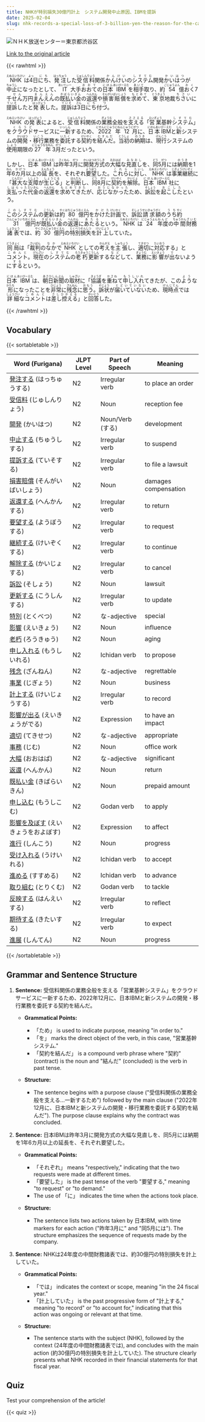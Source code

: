 ```yaml
---
title: NHKが特別損失30億円計上　システム開発中止原因、IBMを提訴
date: 2025-02-04
slug: nhk-records-a-special-loss-of-3-billion-yen-the-reason-for-the-cancellation-of-system-development-and-is-suing-ibm
---
```


![ＮＨＫ放送センター＝東京都渋谷区](https://www.asahicom.jp/imgopt/img/fc0c0c3ab3/comm_L/AS20250204001678.jpg "ＮＨＫ放送センター＝東京都渋谷区")

[Link to the original article](https://asahi.com/articles/AST241J7ZT24UCVL00SM.html?iref=comtop_7_04)

{{< rawhtml >}}
<p><ruby>NHK<rt>えぬえいちけい</rt></ruby>は<ruby>4<rt>よっ</rt></ruby>日<ruby>にち<rt>にち</rt></ruby>、<ruby>発注<rt>はっちゅう</rt></ruby>した<ruby>受信料<rt>じゅしんりょう</rt></ruby>関係<ruby>かんけい<rt>かんけい</rt></ruby>の<ruby>システム<rt>しすてむ</rt></ruby>開発<ruby>かいはつ<rt>かいはつ</rt></ruby>が<ruby>中止<rt>ちゅうし<rt></ruby>になったとして、<ruby>IT<rt>あいてぃー</rt></ruby>大手<ruby>おおて<rt>おおて</rt></ruby>の<ruby>日本<rt>にほん</rt></ruby><ruby>IBM<rt>あいびーえむ</rt></ruby>を<ruby>相手<rt>あいて</rt></ruby>取り、約<ruby>54<rt>ごじゅうよん</rt></ruby>億<ruby>おく<rt>おく</rt></ruby>7千<ruby>せん<rt>せん</rt></ruby>万円<ruby>まんえん<rt>まんえん</rt></ruby>の<ruby>既払い金<rt>きばらいきん</rt></ruby>の<ruby>返還<rt>へんかん</rt></ruby>や<ruby>損害賠償<rt>そんがいばいしょう</rt></ruby>を<ruby>求めて<rt>もとめて</rt></ruby>、<ruby>東京<rt>とうきょう</rt></ruby>地裁<ruby>ちさい<rt>ちさい</rt></ruby>に<ruby>提訴<rt>ていそ</rt></ruby>したと<ruby>発表<rt>はっぴょう</rt></ruby>した。<ruby>提訴<rt>ていそ</rt></ruby>は<ruby>3<rt>さん</rt></ruby>日<ruby>にち<rt>にち</rt></ruby>付<ruby>づ<rt>づ</rt></ruby>。</p>

<p><ruby>NHK<rt>えぬえいちけい</rt></ruby>の<ruby>発表<rt>はっぴょう</rt></ruby>によると、<ruby>受信料<rt>じゅしんりょう</rt></ruby>関係の<ruby>業務<rt>ぎょうむ</rt></ruby>全般を<ruby>支える<rt>ささえる</rt></ruby>「<ruby>営業<rt>えいぎょう</rt></ruby>基幹<ruby>システム<rt>しすてむ</rt></ruby>」を<ruby>クラウド<rt>くらうど</rt></ruby>サービスに<ruby>一新<rt>いっしん</rt></ruby>するため、<ruby>2022年<rt>にせんにじゅうにねん</rt></ruby><ruby>12月<rt>じゅうにがつ</rt></ruby>に、<ruby>日本IBM<rt>にほんあいびーえむ</rt></ruby>と<ruby>新<rt>しん</rt></ruby>システムの<ruby>開発<rt>かいはつ</rt></ruby>・<ruby>移行<rt>いこう</rt></ruby>業務を<ruby>委託<rt>いたく</rt></ruby>する<ruby>契約<rt>けいやく</rt></ruby>を<ruby>結んだ<rt>むすんだ</rt></ruby>。<ruby>当初<rt>とうしょ</rt></ruby>の<ruby>納期<rt>のうき</rt></ruby>は、<ruby>現行<rt>げんこう</rt></ruby>システムの<ruby>使用<rt>しよう</rt></ruby>期限の<ruby>27年<rt>にじゅうななねん</rt></ruby>3<ruby>月<rt>がつ</rt></ruby>だったという。</p>

<p>しかし、<ruby>日本<rt>にほん</rt></ruby><ruby>IBM<rt>あいびーえむ</rt></ruby>は<ruby>昨年<rt>さくねん</rt></ruby>3<ruby>月<rt>がつ</rt></ruby>に<ruby>開発<rt>かいはつ</rt></ruby><ruby>方式<rt>ほうしき</rt></ruby>の<ruby>大幅<rt>おおはば</rt></ruby>な<ruby>見直し<rt>みなおし</rt></ruby>を、<ruby>同<rt>どう</rt></ruby>5<ruby>月<rt>がつ</rt></ruby>には<ruby>納期<rt>のうき</rt></ruby>を1<ruby>年<rt>ねん</rt></ruby>6<ruby>カ月<rt>かげつ</rt></ruby>以上の<ruby>延長<rt>えんちょう</rt></ruby>を、それぞれ<ruby>要望<rt>ようぼう</rt></ruby>した。<ruby>これら<rt>これら</rt></ruby>に<ruby>対し<rt>たいし</rt></ruby>、<ruby>NHK<rt>えぬえいちけい</rt></ruby>は<ruby>事業<rt>じぎょう</rt></ruby><ruby>継続<rt>けいぞく</rt></ruby>に「<ruby>甚大<rt>じんだい</rt></ruby>な<ruby>支障<rt>ししょう</rt></ruby>が<ruby>生じる<rt>しょうじる</rt></ruby>」と<ruby>判断<rt>はんだん</rt></ruby>し、<ruby>同<rt>どう</rt></ruby>8<ruby>月<rt>がつ</rt></ruby>に<ruby>契約<rt>けいやく</rt></ruby>を<ruby>解除<rt>かいじょ</rt></ruby>。<ruby>日本<rt>にほん</rt></ruby><ruby>IBM<rt>あいびーえむ</rt></ruby>社に<ruby>支払った<rt>しはらった</rt></ruby><ruby>代金<rt>だいきん</rt></ruby>の<ruby>返還<rt>へんかん</rt></ruby>を<ruby>求めてきた<rt>もとめてきた</rt></ruby>が、<ruby>応じなかった<rt>おうじなかった</rt></ruby>ため、<ruby>訴訟<rt>そしょう</rt></ruby>を<ruby>起こした<rt>おこした</rt></ruby>という。</p>

<p><ruby>この<rt>この</rt></ruby><ruby>システム<rt>しすてむ</rt></ruby>の<ruby>更新<rt>こうしん</rt></ruby>は<ruby>約<rt>やく</rt></ruby><ruby>80<rt>はちじゅう</rt></ruby><ruby>億円<rt>おくえん</rt></ruby>を<ruby>かけた<rt>かけた</rt></ruby><ruby>計画<rt>けいかく</rt></ruby>で、<ruby>訴訟<rt>そしょう</rt></ruby><ruby>請求<rt>せいきゅう</rt></ruby><ruby>額<rt>がく</rt></ruby>の<ruby>うち<rt>うち</rt></ruby><ruby>約<rt>やく</rt></ruby><ruby>31<rt>さんじゅういち</rt></ruby><ruby>億円<rt>おくえん</rt></ruby>が<ruby>既払い金<rt>きばらいきん</rt></ruby>の<ruby>返還<rt>へんかん</rt></ruby>に<ruby>あたる<rt>あたる</rt></ruby>という。<ruby>NHK<rt>えぬえいちけい</rt></ruby>は<ruby>24<rt>にじゅうよん</rt></ruby><ruby>年度<rt>ねんど</rt></ruby>の<ruby>中間<rt>ちゅうかん</rt></ruby><ruby>財務<rt>ざいむ</rt></ruby><ruby>諸表<rt>しょひょう</rt></ruby>では、<ruby>約<rt>やく</rt></ruby><ruby>30<rt>さんじゅう</rt></ruby><ruby>億円<rt>おくえん</rt></ruby>の<ruby>特別<rt>とくべつ</rt></ruby><ruby>損失<rt>そんしつ</rt></ruby>を<ruby>計上<rt>けいじょう</rt></ruby>していた。</p>

<p><ruby>同局<rt>どうきょく</rt></ruby>は「<ruby>裁判<rt>さいばん</rt></ruby>の<ruby>なか<rt>なか</rt></ruby>で<ruby>NHK<rt>えぬえいちけい</rt></ruby>としての<ruby>考え<rt>かんがえ</rt></ruby>を<ruby>主張<rt>しゅちょう</rt></ruby>し、<ruby>適切<rt>てきせつ</rt></ruby>に<ruby>対応<rt>たいおう</rt></ruby>する」と<ruby>コメント<rt>こめんと</rt></ruby>。<ruby>現在<rt>げんざい</rt></ruby>の<ruby>システム<rt>しすてむ</rt></ruby>の<ruby>老朽<rt>ろうきゅう</rt></ruby><ruby>更新<rt>こうしん</rt></ruby>する<ruby>など<rt>など</rt></ruby>して、<ruby>業務<rt>ぎょうむ</rt></ruby>に<ruby>影響<rt>えいきょう</rt></ruby>が<ruby>出<rt>で</rt></ruby>ないように<ruby>する<rt>する</rt></ruby>という。</p>

<p><ruby>日本<rt>にほん</rt></ruby><ruby>IBM<rt>あいびーえむ</rt></ruby>は、<ruby>朝日新聞<rt>あさひしんぶん</rt></ruby>の<ruby>取材<rt>しゅざい</rt></ruby>に「<ruby>協議<rt>きょうぎ</rt></ruby>を<ruby>重ね<rt>かさね</rt></ruby>て<ruby>申し入れ<rt>もうしいれ</rt></ruby>てきたが、この<ruby>よう<rt>よう</rt></ruby>な<ruby>形<rt>かたち</rt></ruby>になったことを<ruby>非常<rt>ひじょう</rt></ruby>に<ruby>残念<rt>ざんねん</rt></ruby>に<ruby>思う<rt>おもう</rt></ruby>。<ruby>訴状<rt>そじょう</rt></ruby>が<ruby>届いていない<rt>とどいていない</rt></ruby>ため、<ruby>現時点<rt>げんじてん</rt></ruby>では<ruby>詳細<rt>しょうさい</rt></ruby>な<ruby>コメント<rt>こめんと</rt></ruby>は<ruby>差し控える<rt>さしひかえる</rt></ruby>」と<ruby>回答<rt>かいとう</rt></ruby>した。</p>
{{< /rawhtml >}}

## Vocabulary


{{< sortabletable >}}

| Word (Furigana)          | JLPT Level | Part of Speech          | Meaning                        |
|--------------------------|------------|-------------------------|--------------------------------|
|[発注する](https://jisho.org/search/%E7%99%BA%E6%B3%A8%E3%81%99%E3%82%8B) (はっちゅうする)| N2         | Irregular verb          | to place an order              |
|[受信料](https://jisho.org/search/%E5%8F%97%E4%BF%A1%E6%96%99) (じゅしんりょう)| N2         | Noun                    | reception fee                  |
|[開発](https://jisho.org/search/%E9%96%8B%E7%99%BA) (かいはつ)| N2         | Noun/Verb (する)       | development                    |
|[中止する](https://jisho.org/search/%E4%B8%AD%E6%AD%A2%E3%81%99%E3%82%8B) (ちゅうしする)| N2         | Irregular verb          | to suspend                     |
|[提訴する](https://jisho.org/search/%E6%8F%90%E8%A8%B4%E3%81%99%E3%82%8B) (ていそする)| N2         | Irregular verb          | to file a lawsuit              |
|[損害賠償](https://jisho.org/search/%E6%90%8D%E5%AE%B3%E8%B3%A0%E5%84%9F) (そんがいばいしょう)| N2      | Noun                    | damages compensation           |
|[返還する](https://jisho.org/search/%E8%BF%94%E9%82%84%E3%81%99%E3%82%8B) (へんかんする)| N2         | Irregular verb          | to return                      |
|[要望する](https://jisho.org/search/%E8%A6%81%E6%9C%9B%E3%81%99%E3%82%8B) (ようぼうする)| N2         | Irregular verb          | to request                     |
|[継続する](https://jisho.org/search/%E7%B6%99%E7%B6%9A%E3%81%99%E3%82%8B) (けいぞくする)| N2         | Irregular verb          | to continue                    |
|[解除する](https://jisho.org/search/%E8%A7%A3%E9%99%A4%E3%81%99%E3%82%8B) (かいじょする)| N2         | Irregular verb          | to cancel                      |
|[訴訟](https://jisho.org/search/%E8%A8%B4%E8%A8%9F) (そしょう)| N2         | Noun                    | lawsuit                        |
|[更新する](https://jisho.org/search/%E6%9B%B4%E6%96%B0%E3%81%99%E3%82%8B) (こうしんする)| N2         | Irregular verb          | to update                      |
|[特別](https://jisho.org/search/%E7%89%B9%E5%88%A5) (とくべつ)| N2         | な-adjective            | special                        |
|[影響](https://jisho.org/search/%E5%BD%B1%E9%9F%BF) (えいきょう)| N2         | Noun                    | influence                      |
|[老朽](https://jisho.org/search/%E8%80%81%E6%9C%BD) (ろうきゅう)| N2         | Noun                    | aging                          |
|[申し入れる](https://jisho.org/search/%E7%94%B3%E3%81%97%E5%85%A5%E3%82%8C%E3%82%8B) (もうしいれる)| N2        | Ichidan verb            | to propose                     |
|[残念](https://jisho.org/search/%E6%AE%8B%E5%BF%B5) (ざんねん)| N2         | な-adjective            | regrettable                    |
|[事業](https://jisho.org/search/%E4%BA%8B%E6%A5%AD) (じぎょう)| N2         | Noun                    | business                       |
|[計上する](https://jisho.org/search/%E8%A8%88%E4%B8%8A%E3%81%99%E3%82%8B) (けいじょうする)| N2        | Irregular verb          | to record                      |
|[影響が出る](https://jisho.org/search/%E5%BD%B1%E9%9F%BF%E3%81%8C%E5%87%BA%E3%82%8B) (えいきょうがでる)| N2      | Expression              | to have an impact              |
|[適切](https://jisho.org/search/%E9%81%A9%E5%88%87) (てきせつ)| N2         | な-adjective            | appropriate                    |
|[事務](https://jisho.org/search/%E4%BA%8B%E5%8B%99) (じむ)| N2         | Noun                    | office work                    |
|[大幅](https://jisho.org/search/%E5%A4%A7%E5%B9%85) (おおはば)| N2         | な-adjective            | significant                    |
|[返還](https://jisho.org/search/%E8%BF%94%E9%82%84) (へんかん)| N2         | Noun                    | return                         |
|[既払い金](https://jisho.org/search/%E6%97%A2%E6%89%95%E3%81%84%E9%87%91) (きばらいきん)| N2         | Noun                    | prepaid amount                 |
|[申し込む](https://jisho.org/search/%E7%94%B3%E3%81%97%E8%BE%BC%E3%82%80) (もうしこむ)| N2         | Godan verb              | to apply                       |
|[影響を及ぼす](https://jisho.org/search/%E5%BD%B1%E9%9F%BF%E3%82%92%E5%8F%8A%E3%81%BC%E3%81%99) (えいきょうをおよぼす)| N2 | Expression              | to affect                      |
|[進行](https://jisho.org/search/%E9%80%B2%E8%A1%8C) (しんこう)| N2         | Noun                    | progress                       |
|[受け入れる](https://jisho.org/search/%E5%8F%97%E3%81%91%E5%85%A5%E3%82%8C%E3%82%8B) (うけいれる)| N2         | Ichidan verb            | to accept                      |
|[進める](https://jisho.org/search/%E9%80%B2%E3%82%81%E3%82%8B) (すすめる)| N2         | Ichidan verb            | to advance                     |
|[取り組む](https://jisho.org/search/%E5%8F%96%E3%82%8A%E7%B5%84%E3%82%80) (とりくむ)| N2         | Godan verb              | to tackle                      |
|[反映する](https://jisho.org/search/%E5%8F%8D%E6%98%A0%E3%81%99%E3%82%8B) (はんえいする)| N2         | Irregular verb          | to reflect                     |
|[期待する](https://jisho.org/search/%E6%9C%9F%E5%BE%85%E3%81%99%E3%82%8B) (きたいする)| N2         | Irregular verb          | to expect                      |
|[進展](https://jisho.org/search/%E9%80%B2%E5%B1%95) (しんてん)| N2         | Noun                    | progress                       |

{{< /sortabletable >}}


## Grammar and Sentence Structure

1. **Sentence:** 受信料関係の業務全般を支える「営業基幹システム」をクラウドサービスに一新するため、2022年12月に、日本IBMと新システムの開発・移行業務を委託する契約を結んだ。

   - **Grammatical Points:** 
     - 「ため」 is used to indicate purpose, meaning "in order to." 
     - 「を」 marks the direct object of the verb, in this case, "営業基幹システム."
     - 「契約を結んだ」 is a compound verb phrase where "契約" (contract) is the noun and "結んだ" (concluded) is the verb in past tense.

   - **Structure:** 
     - The sentence begins with a purpose clause ("受信料関係の業務全般を支える…一新するため") followed by the main clause ("2022年12月に、日本IBMと新システムの開発・移行業務を委託する契約を結んだ"). The purpose clause explains why the contract was concluded.

2. **Sentence:** 日本IBMは昨年3月に開発方式の大幅な見直しを、同5月には納期を1年6カ月以上の延長を、それぞれ要望した。

   - **Grammatical Points:** 
     - 「それぞれ」 means "respectively," indicating that the two requests were made at different times.
     - 「要望した」 is the past tense of the verb "要望する," meaning "to request" or "to demand."
     - The use of 「に」 indicates the time when the actions took place.

   - **Structure:** 
     - The sentence lists two actions taken by 日本IBM, with time markers for each action ("昨年3月に" and "同5月には"). The structure emphasizes the sequence of requests made by the company.

3. **Sentence:** NHKは24年度の中間財務諸表では、約30億円の特別損失を計上していた。

   - **Grammatical Points:** 
     - 「では」 indicates the context or scope, meaning "in the 24 fiscal year."
     - 「計上していた」 is the past progressive form of "計上する," meaning "to record" or "to account for," indicating that this action was ongoing or relevant at that time.

   - **Structure:** 
     - The sentence starts with the subject (NHK), followed by the context (24年度の中間財務諸表では), and concludes with the main action (約30億円の特別損失を計上していた). The structure clearly presents what NHK recorded in their financial statements for that fiscal year.

## Quiz

Test your comprehension of the article!

{{< quiz >}}